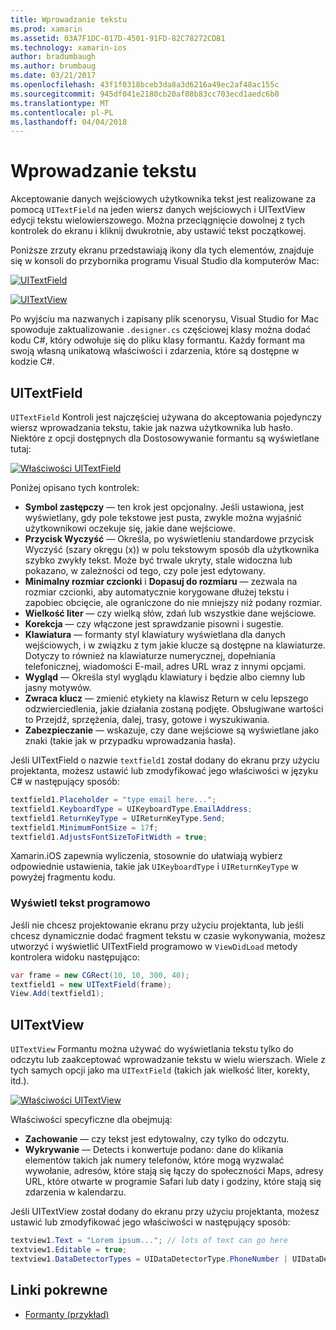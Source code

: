 ```yaml
---
title: Wprowadzanie tekstu
ms.prod: xamarin
ms.assetid: 03A7F1DC-017D-4501-91FD-82C78272CDB1
ms.technology: xamarin-ios
author: bradumbaugh
ms.author: brumbaug
ms.date: 03/21/2017
ms.openlocfilehash: 43f1f0318bceb3da8a3d6216a49ec2af48ac155c
ms.sourcegitcommit: 945df041e2180cb20af08b83cc703ecd1aedc6b0
ms.translationtype: MT
ms.contentlocale: pl-PL
ms.lasthandoff: 04/04/2018
---
```

# <a name="text-input"></a>Wprowadzanie tekstu

Akceptowanie danych wejściowych użytkownika tekst jest realizowane za pomocą `UITextField` na jeden wiersz danych wejściowych i UITextView edycji tekstu wielowierszowego. Można przeciągnięcie dowolnej z tych kontrolek do ekranu i kliknij dwukrotnie, aby ustawić tekst początkowej.

Poniższe zrzuty ekranu przedstawiają ikony dla tych elementów, znajduje się w konsoli do przybornika programu Visual Studio dla komputerów Mac:

 [![](text-input-images/image11a.png "UITextField")](text-input-images/image11a.png#lightbox)

 [![](text-input-images/image13a.png "UITextView")](text-input-images/image13a.png#lightbox)

Po wyjściu ma nazwanych i zapisany plik scenorysu, Visual Studio for Mac spowoduje zaktualizowanie `.designer.cs` częściowej klasy można dodać kodu C#, który odwołuje się do pliku klasy formantu. Każdy formant ma swoją własną unikatową właściwości i zdarzenia, które są dostępne w kodzie C#.

 <a name="UITextField" />


## <a name="uitextfield"></a>UITextField

`UITextField` Kontroli jest najczęściej używana do akceptowania pojedynczy wiersz wprowadzania tekstu, takie jak nazwa użytkownika lub hasło. Niektóre z opcji dostępnych dla Dostosowywanie formantu są wyświetlane tutaj:

 [![](text-input-images/image15a.png "Właściwości UITextField")](text-input-images/image15a.png#lightbox)

Poniżej opisano tych kontrolek:

-  **Symbol zastępczy** — ten krok jest opcjonalny. Jeśli ustawiona, jest wyświetlany, gdy pole tekstowe jest pusta, zwykle można wyjaśnić użytkownikowi oczekuje się, jakie dane wejściowe.
-  **Przycisk Wyczyść** — Określa, po wyświetleniu standardowe przycisk Wyczyść (szary okręgu (x)) w polu tekstowym sposób dla użytkownika szybko zwykły tekst. Może być trwale ukryty, stale widoczna lub pokazano, w zależności od tego, czy pole jest edytowany.
-  **Minimalny rozmiar czcionki** i **Dopasuj do rozmiaru** — zezwala na rozmiar czcionki, aby automatycznie korygowane dłużej tekstu i zapobiec obcięcie, ale ograniczone do nie mniejszy niż podany rozmiar.
-  **Wielkość liter** — czy wielką słów, zdań lub wszystkie dane wejściowe.
-  **Korekcja** — czy włączone jest sprawdzanie pisowni i sugestie.
-  **Klawiatura** — formanty styl klawiatury wyświetlana dla danych wejściowych, i w związku z tym jakie klucze są dostępne na klawiaturze. Dotyczy to również na klawiaturze numerycznej, dopełniania telefonicznej, wiadomości E-mail, adres URL wraz z innymi opcjami.
-  **Wygląd** — Określa styl wyglądu klawiatury i będzie albo ciemny lub jasny motywów.
-  **Zwraca klucz** — zmienić etykiety na klawisz Return w celu lepszego odzwierciedlenia, jakie działania zostaną podjęte. Obsługiwane wartości to Przejdź, sprzężenia, dalej, trasy, gotowe i wyszukiwania.
-  **Zabezpieczanie** — wskazuje, czy dane wejściowe są wyświetlane jako znaki (takie jak w przypadku wprowadzania hasła).


Jeśli UITextField o nazwie `textfield1` został dodany do ekranu przy użyciu projektanta, możesz ustawić lub zmodyfikować jego właściwości w języku C# w następujący sposób:

```csharp
textfield1.Placeholder = "type email here...";
textfield1.KeyboardType = UIKeyboardType.EmailAddress;
textfield1.ReturnKeyType = UIReturnKeyType.Send;
textfield1.MinimumFontSize = 17f;
textfield1.AdjustsFontSizeToFitWidth = true;
```

Xamarin.iOS zapewnia wyliczenia, stosownie do ułatwiają wybierz odpowiednie ustawienia, takie jak `UIKeyboardType` i `UIReturnKeyType` w powyżej fragmentu kodu.

### <a name="display-text-programmatically"></a>Wyświetl tekst programowo

Jeśli nie chcesz projektowanie ekranu przy użyciu projektanta, lub jeśli chcesz dynamicznie dodać fragment tekstu w czasie wykonywania, możesz utworzyć i wyświetlić UITextField programowo w `ViewDidLoad` metody kontrolera widoku następująco:

```csharp
var frame = new CGRect(10, 10, 300, 40);
textfield1 = new UITextField(frame);
View.Add(textfield1);
```

 <a name="UITextView" />


## <a name="uitextview"></a>UITextView

`UITextView` Formantu można używać do wyświetlania tekstu tylko do odczytu lub zaakceptować wprowadzanie tekstu w wielu wierszach. Wiele z tych samych opcji jako ma `UITextField` (takich jak wielkość liter, korekty, itd.).

 [![](text-input-images/image16a.png "Właściwości UITextView")](text-input-images/image16a.png#lightbox)

Właściwości specyficzne dla obejmują:

-  **Zachowanie** — czy tekst jest edytowalny, czy tylko do odczytu.
-  **Wykrywanie** — Detects i konwertuje podano: dane do klikania elementów takich jak numery telefonów, które mogą wyzwalać wywołanie, adresów, które stają się łączy do społeczności Maps, adresy URL, które otwarte w programie Safari lub daty i godziny, które stają się zdarzenia w kalendarzu.


Jeśli UITextView został dodany do ekranu przy użyciu projektanta, możesz ustawić lub zmodyfikować jego właściwości w następujący sposób:

```csharp
textview1.Text = "Lorem ipsum..."; // lots of text can go here
textview1.Editable = true;
textview1.DataDetectorTypes = UIDataDetectorType.PhoneNumber | UIDataDetectorType.Link;
```



## <a name="related-links"></a>Linki pokrewne

- [Formanty (przykład)](https://developer.xamarin.com/samples/Controls/)
